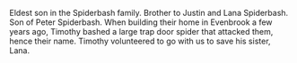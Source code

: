 Eldest son in the Spiderbash family.
Brother to Justin and Lana Spiderbash.
Son of Peter Spiderbash.
When building their home in Evenbrook a few years ago, Timothy bashed a large trap door spider that attacked them, hence their name.
Timothy volunteered to go with us to save his sister, Lana.